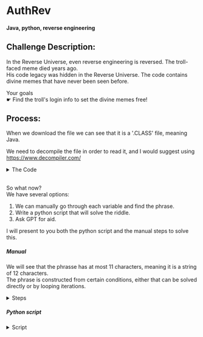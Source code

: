 # AuthRev
#### Java, python, reverse engineering
## Challenge Description:
In the Reverse Universe, even reverse engineering is reversed. The troll-faced meme died years ago. <br>
﻿His code legacy was hidden in the Reverse Universe. The code contains divine memes that have never been seen before.<br>

Your goals<br>
☛ Find the troll's login info to set the divine memes free!

## Process:
When we download the file we can see that it is a '.CLASS' file, meaning Java. <br>

We need  to decompile the file in order to read it, and I would suggest using https://www.decompiler.com/ <br>
<details> 
        <summary>The Code</summary> 
  (I would suggest viewing the code here in the 'code' tab) <br>
  public class Auth {
    public Auth() {
    }

    public static void main(String[] a) {
        String b = a[0];
        System.out.println(a(b) ? "Authorized" : "Unauthorized");
    }

    private static boolean a(String b) {
        try {
            char[] c = b.toCharArray();
            return c[0] == 'N' && c[5] < 'b' && c[6] == c[0] - 3 && c[10] == c[6] + c[11] / 11 * 3 && c[7] == c[4] + 1 && c[1] ==c[0] + 27 && c[2] > c[1] + 1 && c[3] == c[1] && c[4] == c[1] + (c[0] - 1) / 7 && c[5] > '`' && c[8] == c[7] - 3 && c[9] == c[4] && c[11] > c[0] + 31;
        } catch (RuntimeException var2) {
            return false;
        }
    }
}
    </details><br>

So what now? <br>
We have several options:
1. We can manually go through each variable and find the phrase.
2. Write a python script that will solve the riddle.
3. Ask GPT for aid.

I will present to you both the python script and the manual steps to solve this. <br>
##### Manual 
We will see that the phrasse has at most 11 characters, meaning it is a string of 12 characters. <br>
The phrase is constructed from certain conditions, either that can be solved directly or by looping iterations. <br>
<details>
          <summary>Steps</summary>
1. First character 'N': (c[0] = 'N') (Direct condition from Java code). <br>
2. Second character 'i': (c[1] = c[0] + 27) (Direct condition, 'N' + 27 = 'i'). <br>
3. Third character 'k': (c[2] > c[1] + 1) (Loop condition, 'k' > 'i' + 1). <br>
4. Fourth character 'i': (c[3] = c[1]) (Direct condition, 'i'). <br>
5. Fifth character 't': (c[4] = c[1] + (frac{(c[0] - 1)})/{7}) (Direct condition, 'i' + ('N' - 1)/7 = 't'). <br>
6. Sixth character 'a': (c[5] < 'b' && c[5] > '`') (Loop condition, 'a' < 'b' and 'a' > '`'). <br>
7. Seventh character 'K': (c[6] = c[0] - 3) (Direct condition, 'N' - 3 = 'K'). <br>
8. Eighth character 'u': (c[7] = c[4] + 1) (Direct condition, 't' + 1 = 'u'). <br>
9. Ninth character 'r': (c[8] = c[7] - 3) (Direct condition, 'u' - 3 = 'r'). <br>
10. Tenth character 't': (c[9] = c[4]) (Direct condition, 't'). <br>
11. Eleventh character 'i': (c[10] = c[6] + (frac{c[11]}/{11} times 3) (Loop condition, 'K' + ('n' / 11 * 3)). <br>
12. Twelfth character 'n': (c[11] > c[0] + 31) (Loop condition, 'n' > 'N' + 31). <br>
</details>  

##### Python script

<details>
  <summary>Script</summary>
    (Again, I would suggest viewing the code here in the 'code' tab): <br>
  def find_valid_string():
    #Initialize an empty character array of length 12
    c = [' '] * 12

    c[0] = 'N'  # Condition 1
    c[1] = chr(ord(c[0]) + 27)  # Condition 6
    c[3] = c[1]  # Condition 8
    c[4] = chr(ord(c[1]) + (ord(c[0]) - 1) // 7)  # Condition 9
    c[7] = chr(ord(c[4]) + 1)  # Condition 5
    c[6] = chr(ord(c[0]) - 3)  # Condition 3
    c[9] = c[4]  # Condition 12
    c[8] = chr(ord(c[7]) - 3)  # Condition 11

    #The remaining conditions have some level of dependency or ranges, so we loop to find valid values
    for c2 in range(ord(c[1]) + 2, 128):  # Condition 7, limiting to ASCII range up to 127
        c[2] = chr(c2)
        for c5 in range(ord('`') + 1, ord('b')):  # Conditions 4 and 10
            c[5] = chr(c5)
            for c11 in range(ord(c[0]) + 32, 128):  # Condition 13
                c[10] = chr((ord(c[6]) + c11 // 11 * 3) % 128)  # Condition 4 (mod 128 to stay in ASCII range)
                c[11] = chr(c11)

                # Check if the final condition is met
                if ord(c[10]) == ord(c[6]) + c11 // 11 * 3:
                    return ''.join(c)


#Run the function to find the valid string
valid_string = find_valid_string()
print("Valid string:", valid_string)
</details>
